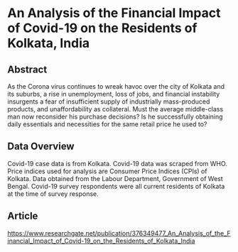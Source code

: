 # An Analysis of the Financial Impact of Covid-19 on the Residents of Kolkata, India
## Abstract
As the Corona virus continues to wreak havoc over the city of Kolkata and its suburbs, a rise in unemployment, loss of jobs, and financial instability insurgents a fear of insufficient supply of industrially mass-produced products, and unaffordability as collateral. Must the average middle-class man now reconsider his purchase decisions? Is he successfully obtaining daily essentials and necessities for the same retail price he used to?
## Data Overview
Covid-19 case data is from Kolkata. Covid-19 data was scraped from WHO.
Price indices used for analysis are Consumer Price Indices (CPIs) of Kolkata. Data obtained from the Labour Department, Government of West Bengal.
Covid-19 survey respondents were all current residents of Kolkata at the time of survey response.
## Article
https://www.researchgate.net/publication/376349477_An_Analysis_of_the_Financial_Impact_of_Covid-19_on_the_Residents_of_Kolkata_India
